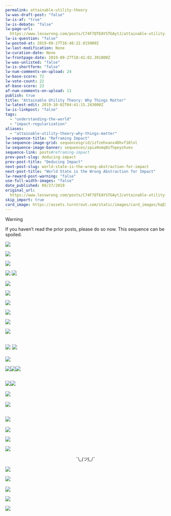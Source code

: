 ```yaml
---
permalink: attainable-utility-theory
lw-was-draft-post: "false"
lw-is-af: "true"
lw-is-debate: "false"
lw-page-url: 
  https://www.lesswrong.com/posts/C74F7QTEAYSTGAytJ/attainable-utility-theory-why-things-matter
lw-is-question: "false"
lw-posted-at: 2019-09-27T16:48:22.015000Z
lw-last-modification: None
lw-curation-date: None
lw-frontpage-date: 2019-09-27T18:41:02.391000Z
lw-was-unlisted: "false"
lw-is-shortform: "false"
lw-num-comments-on-upload: 24
lw-base-score: 72
lw-vote-count: 22
af-base-score: 23
af-num-comments-on-upload: 11
publish: true
title: "Attainable Utility Theory: Why Things Matter"
lw-latest-edit: 2019-10-02T04:41:15.243000Z
lw-is-linkpost: "false"
tags:
  - "understanding-the-world"
  - "impact-regularization"
aliases:
  - "attainable-utility-theory-why-things-matter"
lw-sequence-title: "Reframing Impact"
lw-sequence-image-grid: sequencesgrid/izfzehxanx48hvf10lnl
lw-sequence-image-banner: sequences/zpia9omq0zfhpeyshvev
sequence-link: posts#reframing-impact
prev-post-slug: deducing-impact
prev-post-title: "Deducing Impact"
next-post-slug: world-state-is-the-wrong-abstraction-for-impact
next-post-title: "World State is the Wrong Abstraction for Impact"
lw-reward-post-warning: "false"
use-full-width-images: "false"
date_published: 09/27/2019
original_url: 
  https://www.lesswrong.com/posts/C74F7QTEAYSTGAytJ/attainable-utility-theory-why-things-matter
skip_import: true
card_image: https://assets.turntrout.com/static/images/card_images/hqEX2r1.png
---
```

> [!warning]
> If you haven’t read the prior posts, please do so now. This sequence can be spoiled.

![](https://assets.turntrout.com/static/images/posts/8sVtTT3.avif )

![](https://assets.turntrout.com/static/images/posts/KOgtb77.avif)

![](https://assets.turntrout.com/static/images/posts/M5Ad0y3.avif)

![](https://assets.turntrout.com/static/images/posts/n0YpPTs.avif ) ![](https://assets.turntrout.com/static/images/posts/7qhXiqy.avif )

![](https://assets.turntrout.com/static/images/posts/wPCFMZS.avif)

![](https://assets.turntrout.com/static/images/posts/Bsftgge.avif)

![](https://assets.turntrout.com/static/images/posts/lN63MSs.avif)

![](https://assets.turntrout.com/static/images/posts/8i3EpOJ.avif)

![](https://assets.turntrout.com/static/images/posts/LaaWktm.avif )

![](https://assets.turntrout.com/static/images/posts/HSnZ04N.avif)

## ![](https://assets.turntrout.com/static/images/posts/NM4aDfl.avif ) ![](https://assets.turntrout.com/static/images/posts/WNk1BrR.avif )

![](https://assets.turntrout.com/static/images/posts/I0yeEVZ.avif)

![](https://assets.turntrout.com/static/images/posts/XZb4N1l.avif)![](https://assets.turntrout.com/static/images/posts/nc1vTVX.avif)![](https://assets.turntrout.com/static/images/posts/UBO9YKH.avif)

## ![](https://assets.turntrout.com/static/images/posts/RSoj9Cz.avif)![](https://assets.turntrout.com/static/images/posts/O0BqpNx.avif)

[​](​![]\(https://assets.turntrout.com/static/images/posts/AecZKTq.avif)![](https://assets.turntrout.com/static/images/posts/AecZKTq.avif)

![](https://assets.turntrout.com/static/images/posts/RzasnHy.avif)

## ![](https://assets.turntrout.com/static/images/posts/VGA7zYH.avif)

![](https://assets.turntrout.com/static/images/posts/oojPFBI.avif )

![](https://assets.turntrout.com/static/images/posts/kbjOPEG.avif )

![](https://assets.turntrout.com/static/images/posts/kr6sUam.avif )

<span class="h2" style="display:block; text-align: center"> ¯\\\__(ツ)\__/¯</span>

![](https://assets.turntrout.com/static/images/posts/PWJmONq.avif)

[​](​![]\(https://assets.turntrout.com/static/images/posts/gtgIF77.avif)![](https://assets.turntrout.com/static/images/posts/gtgIF77.avif)

![](https://assets.turntrout.com/static/images/posts/hqEX2r1.avif )

![](https://assets.turntrout.com/static/images/posts/yaWfaOv.avif )

![](https://assets.turntrout.com/static/images/posts/FuBQCP0.avif)